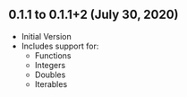 ## 0.1.1 to 0.1.1+2 (July 30, 2020)
- Initial Version
- Includes support for:
    - Functions 
    - Integers 
    - Doubles 
    - Iterables
    